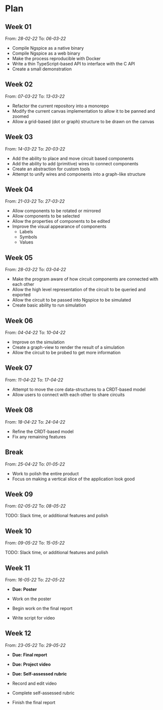 # Plan

## Week 01

From: _28-02-22_
To: _06-03-22_

- Compile Ngspice as a native binary
- Compile Ngspice as a web binary
- Make the process reproducible with Docker
- Write a thin TypeScript-based API to interface with the C API
- Create a small demonstration

## Week 02

From: _07-03-22_
To: _13-03-22_

- Refactor the current repository into a monorepo
- Modify the current canvas implementation to allow it to be panned and zoomed
- Allow a grid-based (dot or graph) structure to be drawn on the canvas

## Week 03

From: _14-03-22_
To: _20-03-22_

- Add the ability to place and move circuit based components
- Add the ability to add (primitive) wires to connect components
- Create an abstraction for custom tools
- Attempt to unify wires and components into a graph-like structure

## Week 04

From: _21-03-22_
To: _27-03-22_

- Allow components to be rotated or mirrored
- Allow components to be selected
- Allow the properties of components to be edited
- Improve the visual appearance of components
  - Labels
  - Symbols
  - Values

## Week 05

From: _28-03-22_
To: _03-04-22_

- Make the program aware of how circuit components are connected with each other
- Allow the high level representation of the circuit to be queried and exported
- Allow the circuit to be passed into Ngspice to be simulated
- Create basic ability to run simulation

## Week 06

From: _04-04-22_
To: _10-04-22_

- Improve on the simulation
- Create a graph-view to render the result of a simulation
- Allow the circuit to be probed to get more information

## Week 07

From: _11-04-22_
To: _17-04-22_

- Attempt to move the core data-structures to a CRDT-based model
- Allow users to connect with each other to share circuits

## Week 08

From: _18-04-22_
To: _24-04-22_

- Refine the CRDT-based model
- Fix any remaining features

## Break

From: _25-04-22_
To: _01-05-22_

- Work to polish the entire product
- Focus on making a vertical slice of the application look good

## Week 09

From: _02-05-22_
To: _08-05-22_

TODO: Slack time, or additional features and polish

## Week 10

From: _09-05-22_
To: _15-05-22_

TODO: Slack time, or additional features and polish

## Week 11

From: _16-05-22_
To: _22-05-22_

- **Due: Poster**

- Work on the poster
- Begin work on the final report
- Write script for video

## Week 12

From: _23-05-22_
To: _29-05-22_

- **Due: Final report**
- **Due: Project video**
- **Due: Self-assessed rubric**

- Record and edit video
- Complete self-assessed rubric
- Finish the final report
